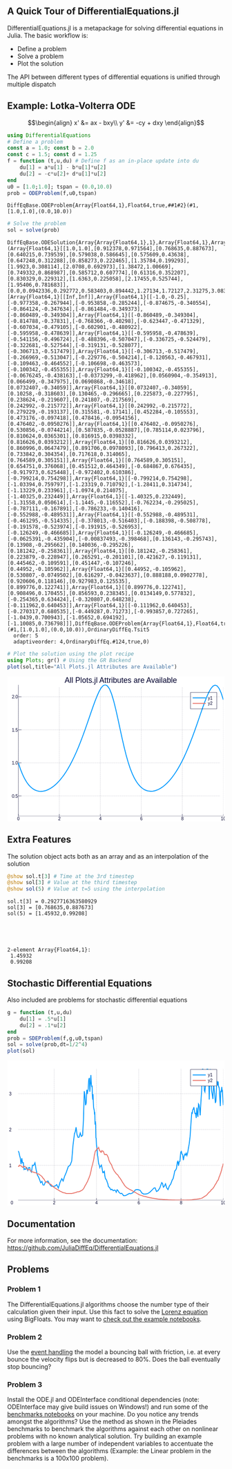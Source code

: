 
## A Quick Tour of DifferentialEquations.jl

DifferentialEquations.jl is a metapackage for solving differential equations in Julia. The basic workflow is:

- Define a problem
- Solve a problem
- Plot the solution

The API between different types of differential equations is unified through multiple dispatch

## Example: Lotka-Volterra ODE

$$\begin{align}
x' &= ax - bxy\\
y' &= -cy + dxy
\end{align}$$


```julia
using DifferentialEquations
# Define a problem
const a = 1.0; const b = 2.0
const c = 1.5; const d = 1.25
f = function (t,u,du) # Define f as an in-place update into du
    du[1] = a*u[1] - b*u[1]*u[2]
    du[2] = -c*u[2]+ d*u[1]*u[2]
end
u0 = [1.0;1.0]; tspan = (0.0,10.0)
prob = ODEProblem(f,u0,tspan)
```




    DiffEqBase.ODEProblem{Array{Float64,1},Float64,true,##1#2}(#1,[1.0,1.0],(0.0,10.0))




```julia
# Solve the problem
sol = solve(prob)
```




    DiffEqBase.ODESolution{Array{Array{Float64,1},1},Array{Float64,1},Array{Array{Array{Float64,1},1},1},DiffEqBase.ODEProblem{Array{Float64,1},Float64,true,##1#2},OrdinaryDiffEq.Tsit5}(Array{Float64,1}[[1.0,1.0],[0.912378,0.971564],[0.768635,0.887673],[0.640215,0.739539],[0.579038,0.586645],[0.575609,0.43638],[0.647248,0.312288],[0.858273,0.222465],[1.35784,0.199293],[1.9923,0.308114],[2.0708,0.692973],[1.38472,1.00669],[0.749332,0.868987],[0.585712,0.607774],[0.61316,0.352207],[0.830329,0.229312],[1.6363,0.225058],[2.17455,0.525744],[1.95406,0.781683]],[0.0,0.0942336,0.292772,0.583403,0.894442,1.27134,1.72127,2.31275,3.08354,3.81497,4.51466,5.0524,5.69616,6.21559,6.92158,7.61688,8.7721,9.6451,10.0],Array{Array{Float64,1},1}[Array{Float64,1}[[Inf,Inf]],Array{Float64,1}[[-1.0,-0.25],[-0.977358,-0.267944],[-0.953858,-0.285244],[-0.874675,-0.340554],[-0.864124,-0.347634],[-0.861484,-0.349373],[-0.860489,-0.349304]],Array{Float64,1}[[-0.860489,-0.349304],[-0.814788,-0.37831],[-0.768366,-0.40298],[-0.623447,-0.471329],[-0.607034,-0.479105],[-0.602901,-0.480922],[-0.595958,-0.478639]],Array{Float64,1}[[-0.595958,-0.478639],[-0.541156,-0.496724],[-0.488396,-0.507047],[-0.336725,-0.524479],[-0.322681,-0.527544],[-0.319131,-0.528077],[-0.306713,-0.517479]],Array{Float64,1}[[-0.306713,-0.517479],[-0.266969,-0.513047],[-0.229776,-0.504214],[-0.120563,-0.467931],[-0.109463,-0.464552],[-0.106698,-0.463573],[-0.100342,-0.455355]],Array{Float64,1}[[-0.100342,-0.455355],[-0.0676245,-0.438163],[-0.0373299,-0.418962],[0.0560904,-0.354913],[0.066499,-0.347975],[0.0690868,-0.34618],[0.0732407,-0.34059]],Array{Float64,1}[[0.0732407,-0.34059],[0.10258,-0.318603],[0.130465,-0.296665],[0.225873,-0.227795],[0.238624,-0.219607],[0.241807,-0.217569],[0.242992,-0.215772]],Array{Float64,1}[[0.242992,-0.215772],[0.279229,-0.193137],[0.315581,-0.17141],[0.452284,-0.105553],[0.473176,-0.097418],[0.478416,-0.0954156],[0.476402,-0.0950276]],Array{Float64,1}[[0.476402,-0.0950276],[0.530856,-0.0744214],[0.587835,-0.0528887],[0.785114,0.023796],[0.810624,0.0365301],[0.816915,0.0398332],[0.816626,0.0393212]],Array{Float64,1}[[0.816626,0.0393212],[0.860996,0.0647479],[0.891706,0.0978093],[0.796413,0.267322],[0.733842,0.304354],[0.717618,0.314065],[0.764589,0.305151]],Array{Float64,1}[[0.764589,0.305151],[0.654751,0.376068],[0.451512,0.464349],[-0.684867,0.676435],[-0.917973,0.625448],[-0.972402,0.610386],[-0.799214,0.754298]],Array{Float64,1}[[-0.799214,0.754298],[-1.03394,0.759797],[-1.23319,0.710792],[-1.28411,0.314734],[-1.13229,0.233961],[-1.0974,0.214075],[-1.40325,0.232449]],Array{Float64,1}[[-1.40325,0.232449],[-1.31558,0.050614],[-1.1445,-0.116552],[-0.762234,-0.295025],[-0.787111,-0.167891],[-0.786233,-0.140416],[-0.552988,-0.489531]],Array{Float64,1}[[-0.552988,-0.489531],[-0.461295,-0.514335],[-0.378013,-0.516403],[-0.188398,-0.508778],[-0.191578,-0.523974],[-0.191915,-0.526953],[-0.126249,-0.466685]],Array{Float64,1}[[-0.126249,-0.466685],[-0.0625391,-0.435904],[-0.00837493,-0.398468],[0.136143,-0.295743],[0.13908,-0.295662],[0.140036,-0.295226],[0.181242,-0.258361]],Array{Float64,1}[[0.181242,-0.258361],[0.223879,-0.228947],[0.265291,-0.201101],[0.421627,-0.119131],[0.445462,-0.109591],[0.451447,-0.107246],[0.44952,-0.105962]],Array{Float64,1}[[0.44952,-0.105962],[0.530807,-0.0749502],[0.616297,-0.0423637],[0.888188,0.0902778],[0.920606,0.118146],[0.927983,0.125535],[0.899776,0.122741]],Array{Float64,1}[[0.899776,0.122741],[0.908496,0.170455],[0.856593,0.238345],[0.0134149,0.577832],[-0.254365,0.634424],[-0.320807,0.648238],[-0.111962,0.640453]],Array{Float64,1}[[-0.111962,0.640453],[-0.270317,0.680535],[-0.449287,0.71273],[-0.993857,0.727265],[-1.0439,0.700943],[-1.05652,0.694192],[-1.10085,0.736798]]],DiffEqBase.ODEProblem{Array{Float64,1},Float64,true,##1#2}(#1,[1.0,1.0],(0.0,10.0)),OrdinaryDiffEq.Tsit5
      order: 5
      adaptiveorder: 4,OrdinaryDiffEq.#124,true,0)




```julia
# Plot the solution using the plot recipe
using Plots; gr() # Using the GR Backend
plot(sol,title="All Plots.jl Attributes are Available")
```




<?xml version="1.0" encoding="utf-8"?>
<svg xmlns="http://www.w3.org/2000/svg" xmlns:xlink="http://www.w3.org/1999/xlink" width="600" height="400" viewBox="0 0 600 400">
<defs>
  <clipPath id="clip00">
    <rect x="0" y="0" width="600" height="400"/>
  </clipPath>
</defs>
<polygon clip-path="url(#clip00)" points="
0,400 600,400 600,0 0,0 
  " fill="#ffffff" fill-opacity="1"/>
<defs>
  <clipPath id="clip01">
    <rect x="120" y="0" width="421" height="400"/>
  </clipPath>
</defs>
<polygon clip-path="url(#clip00)" points="
30.6037,384.952 596.063,384.952 596.063,23.3815 30.6037,23.3815 
  " fill="#ffffff" fill-opacity="1"/>
<defs>
  <clipPath id="clip02">
    <rect x="30" y="23" width="566" height="362"/>
  </clipPath>
</defs>
<polyline clip-path="url(#clip02)" style="stroke:#00002d; stroke-width:0.8; stroke-opacity:0.5; fill:none" stroke-dasharray="1, 2" points="
  30.6037,379.528 30.6037,28.805 
  "/>
<polyline clip-path="url(#clip02)" style="stroke:#00002d; stroke-width:0.8; stroke-opacity:0.5; fill:none" stroke-dasharray="1, 2" points="
  143.696,379.528 143.696,28.805 
  "/>
<polyline clip-path="url(#clip02)" style="stroke:#00002d; stroke-width:0.8; stroke-opacity:0.5; fill:none" stroke-dasharray="1, 2" points="
  256.787,379.528 256.787,28.805 
  "/>
<polyline clip-path="url(#clip02)" style="stroke:#00002d; stroke-width:0.8; stroke-opacity:0.5; fill:none" stroke-dasharray="1, 2" points="
  369.879,379.528 369.879,28.805 
  "/>
<polyline clip-path="url(#clip02)" style="stroke:#00002d; stroke-width:0.8; stroke-opacity:0.5; fill:none" stroke-dasharray="1, 2" points="
  482.971,379.528 482.971,28.805 
  "/>
<polyline clip-path="url(#clip02)" style="stroke:#00002d; stroke-width:0.8; stroke-opacity:0.5; fill:none" stroke-dasharray="1, 2" points="
  596.063,379.528 596.063,28.805 
  "/>
<polyline clip-path="url(#clip02)" style="stroke:#00002d; stroke-width:0.8; stroke-opacity:0.5; fill:none" stroke-dasharray="1, 2" points="
  39.0856,329.504 587.581,329.504 
  "/>
<polyline clip-path="url(#clip02)" style="stroke:#00002d; stroke-width:0.8; stroke-opacity:0.5; fill:none" stroke-dasharray="1, 2" points="
  39.0856,238.421 587.581,238.421 
  "/>
<polyline clip-path="url(#clip02)" style="stroke:#00002d; stroke-width:0.8; stroke-opacity:0.5; fill:none" stroke-dasharray="1, 2" points="
  39.0856,147.339 587.581,147.339 
  "/>
<polyline clip-path="url(#clip02)" style="stroke:#00002d; stroke-width:0.8; stroke-opacity:0.5; fill:none" stroke-dasharray="1, 2" points="
  39.0856,56.2558 587.581,56.2558 
  "/>
<polyline clip-path="url(#clip02)" style="stroke:#00002d; stroke-width:0.8; stroke-opacity:1; fill:none" points="
  30.6037,384.952 596.063,384.952 
  "/>
<polyline clip-path="url(#clip02)" style="stroke:#00002d; stroke-width:0.8; stroke-opacity:1; fill:none" points="
  30.6037,384.952 30.6037,379.528 
  "/>
<polyline clip-path="url(#clip02)" style="stroke:#00002d; stroke-width:0.8; stroke-opacity:1; fill:none" points="
  143.696,384.952 143.696,379.528 
  "/>
<polyline clip-path="url(#clip02)" style="stroke:#00002d; stroke-width:0.8; stroke-opacity:1; fill:none" points="
  256.787,384.952 256.787,379.528 
  "/>
<polyline clip-path="url(#clip02)" style="stroke:#00002d; stroke-width:0.8; stroke-opacity:1; fill:none" points="
  369.879,384.952 369.879,379.528 
  "/>
<polyline clip-path="url(#clip02)" style="stroke:#00002d; stroke-width:0.8; stroke-opacity:1; fill:none" points="
  482.971,384.952 482.971,379.528 
  "/>
<polyline clip-path="url(#clip02)" style="stroke:#00002d; stroke-width:0.8; stroke-opacity:1; fill:none" points="
  596.063,384.952 596.063,379.528 
  "/>
<polyline clip-path="url(#clip02)" style="stroke:#00002d; stroke-width:0.8; stroke-opacity:1; fill:none" points="
  30.6037,384.952 30.6037,23.3815 
  "/>
<polyline clip-path="url(#clip02)" style="stroke:#00002d; stroke-width:0.8; stroke-opacity:1; fill:none" points="
  30.6037,329.504 39.0856,329.504 
  "/>
<polyline clip-path="url(#clip02)" style="stroke:#00002d; stroke-width:0.8; stroke-opacity:1; fill:none" points="
  30.6037,238.421 39.0856,238.421 
  "/>
<polyline clip-path="url(#clip02)" style="stroke:#00002d; stroke-width:0.8; stroke-opacity:1; fill:none" points="
  30.6037,147.339 39.0856,147.339 
  "/>
<polyline clip-path="url(#clip02)" style="stroke:#00002d; stroke-width:0.8; stroke-opacity:1; fill:none" points="
  30.6037,56.2558 39.0856,56.2558 
  "/>
<g clip-path="url(#clip00)">
<text style="fill:#00002d; fill-opacity:1; font-family:Arial,Helvetica Neue,Helvetica,sans-serif; font-size:12; text-anchor:middle;" transform="rotate(0, 30.6037, 396.952)" x="30.6037" y="396.952">0</text>
</g>
<g clip-path="url(#clip00)">
<text style="fill:#00002d; fill-opacity:1; font-family:Arial,Helvetica Neue,Helvetica,sans-serif; font-size:12; text-anchor:middle;" transform="rotate(0, 143.696, 396.952)" x="143.696" y="396.952">2</text>
</g>
<g clip-path="url(#clip00)">
<text style="fill:#00002d; fill-opacity:1; font-family:Arial,Helvetica Neue,Helvetica,sans-serif; font-size:12; text-anchor:middle;" transform="rotate(0, 256.787, 396.952)" x="256.787" y="396.952">4</text>
</g>
<g clip-path="url(#clip00)">
<text style="fill:#00002d; fill-opacity:1; font-family:Arial,Helvetica Neue,Helvetica,sans-serif; font-size:12; text-anchor:middle;" transform="rotate(0, 369.879, 396.952)" x="369.879" y="396.952">6</text>
</g>
<g clip-path="url(#clip00)">
<text style="fill:#00002d; fill-opacity:1; font-family:Arial,Helvetica Neue,Helvetica,sans-serif; font-size:12; text-anchor:middle;" transform="rotate(0, 482.971, 396.952)" x="482.971" y="396.952">8</text>
</g>
<g clip-path="url(#clip00)">
<text style="fill:#00002d; fill-opacity:1; font-family:Arial,Helvetica Neue,Helvetica,sans-serif; font-size:12; text-anchor:middle;" transform="rotate(0, 596.063, 396.952)" x="596.063" y="396.952">10</text>
</g>
<g clip-path="url(#clip00)">
<text style="fill:#00002d; fill-opacity:1; font-family:Arial,Helvetica Neue,Helvetica,sans-serif; font-size:12; text-anchor:end;" transform="rotate(0, 29.4037, 334.004)" x="29.4037" y="334.004">0.5</text>
</g>
<g clip-path="url(#clip00)">
<text style="fill:#00002d; fill-opacity:1; font-family:Arial,Helvetica Neue,Helvetica,sans-serif; font-size:12; text-anchor:end;" transform="rotate(0, 29.4037, 242.921)" x="29.4037" y="242.921">1.0</text>
</g>
<g clip-path="url(#clip00)">
<text style="fill:#00002d; fill-opacity:1; font-family:Arial,Helvetica Neue,Helvetica,sans-serif; font-size:12; text-anchor:end;" transform="rotate(0, 29.4037, 151.839)" x="29.4037" y="151.839">1.5</text>
</g>
<g clip-path="url(#clip00)">
<text style="fill:#00002d; fill-opacity:1; font-family:Arial,Helvetica Neue,Helvetica,sans-serif; font-size:12; text-anchor:end;" transform="rotate(0, 29.4037, 60.7558)" x="29.4037" y="60.7558">2.0</text>
</g>
<g clip-path="url(#clip00)">
<text style="fill:#00002d; fill-opacity:1; font-family:Arial,Helvetica Neue,Helvetica,sans-serif; font-size:21; text-anchor:middle;" transform="rotate(0, 313.333, 18)" x="313.333" y="18">All Plots.jl Attributes are Available</text>
</g>
<polyline clip-path="url(#clip02)" style="stroke:#0099ff; stroke-width:2.4; stroke-opacity:1; fill:none" points="
  30.6037,238.421 36.3154,255.439 42.0271,269.785 47.7388,281.67 53.4505,291.357 59.1622,299.114 64.8739,305.19 70.5856,309.805 76.2974,313.145 82.0091,315.363 
  87.7208,316.583 93.4325,316.901 99.1442,316.391 104.856,315.11 110.568,313.096 116.279,310.374 121.991,306.961 127.703,302.861 133.414,298.073 139.126,292.587 
  144.838,286.388 150.55,279.458 156.261,271.778 161.973,263.325 167.685,254.079 173.396,244.015 179.108,233.109 184.82,221.349 190.532,208.739 196.243,195.297 
  201.955,181.052 207.667,166.054 213.378,150.406 219.09,134.212 224.802,117.655 230.514,101.003 236.225,84.6096 241.937,68.9143 247.649,54.4359 253.36,41.7277 
  259.072,31.7397 264.784,25.3815 270.496,23.3815 276.207,26.2869 281.919,34.4642 287.631,48.0945 293.342,66.8182 299.054,89.4892 304.766,114.812 310.477,141.416 
  316.189,167.854 321.901,192.862 327.613,215.734 333.324,235.981 339.036,253.372 344.748,267.934 350.459,279.955 356.171,289.887 361.883,297.882 367.595,304.172 
  373.306,308.98 379.018,312.492 384.73,314.859 390.441,316.216 396.153,316.656 401.865,316.257 407.577,315.079 413.288,313.164 419,310.541 424.712,307.224 
  430.423,303.22 436.135,298.527 441.847,293.136 447.559,287.035 453.27,280.207 458.982,272.632 464.694,264.298 470.405,255.204 476.117,245.293 481.829,234.527 
  487.54,222.885 493.252,210.371 498.964,197.01 504.676,182.85 510.387,167.958 516.099,152.427 521.811,136.369 527.522,119.919 533.234,103.264 538.946,86.7993 
  544.658,71.0225 550.369,56.4904 556.081,43.821 561.793,33.6926 567.504,26.8443 573.216,24.0756 578.928,26.207 584.64,33.7032 590.351,46.6392 596.063,64.6238 
  
  "/>
<polyline clip-path="url(#clip02)" style="stroke:#e9746a; stroke-width:2.4; stroke-opacity:1; fill:none" points="
  30.6037,238.421 36.3154,244.036 42.0271,251.326 47.7388,259.782 53.4505,268.95 59.1622,278.455 64.8739,288 70.5856,297.36 76.2974,306.373 82.0091,314.93 
  87.7208,322.961 93.4325,330.43 99.1442,337.322 104.856,343.638 110.568,349.394 116.279,354.612 121.991,359.317 127.703,363.537 133.414,367.303 139.126,370.643 
  144.838,373.584 150.55,376.15 156.261,378.363 161.973,380.241 167.685,381.796 173.396,383.041 179.108,383.983 184.82,384.62 190.532,384.948 196.243,384.952 
  201.955,384.61 207.667,383.895 213.378,382.762 219.09,381.161 224.802,379.026 230.514,376.27 236.225,372.788 241.937,368.455 247.649,363.128 253.36,356.654 
  259.072,348.844 264.784,339.593 270.496,328.913 276.207,316.926 281.919,303.872 287.631,290.106 293.342,276.291 299.054,263.351 304.766,252.105 310.477,243.233 
  316.189,237.283 321.901,234.508 327.613,234.743 333.324,237.726 339.036,243.08 344.748,250.304 350.459,258.78 356.171,267.86 361.883,277.301 367.595,286.822 
  373.306,296.184 379.018,305.218 384.73,313.815 390.441,321.899 396.153,329.431 401.865,336.392 407.577,342.777 413.288,348.595 419,353.87 424.712,358.635 
  430.423,362.914 436.135,366.736 441.847,370.13 447.559,373.122 453.27,375.736 458.982,377.993 464.694,379.909 470.405,381.492 476.117,382.761 481.829,383.73 
  487.54,384.404 493.252,384.777 498.964,384.835 504.676,384.553 510.387,383.899 516.099,382.829 521.811,381.293 527.522,379.23 533.234,376.583 538.946,373.216 
  544.658,368.973 550.369,363.716 556.081,357.323 561.793,349.69 567.504,340.731 573.216,330.375 578.928,318.595 584.64,305.642 590.351,291.963 596.063,278.191 
  
  "/>
<polygon clip-path="url(#clip00)" points="
505.547,89.6215 578.063,89.6215 578.063,44.2615 505.547,44.2615 
  " fill="#ffffff" fill-opacity="1"/>
<polyline clip-path="url(#clip00)" style="stroke:#00002d; stroke-width:0.8; stroke-opacity:1; fill:none" points="
  505.547,89.6215 578.063,89.6215 578.063,44.2615 505.547,44.2615 505.547,89.6215 
  "/>
<polyline clip-path="url(#clip00)" style="stroke:#0099ff; stroke-width:2.4; stroke-opacity:1; fill:none" points="
  511.547,59.3815 547.547,59.3815 
  "/>
<g clip-path="url(#clip00)">
<text style="fill:#00002d; fill-opacity:1; font-family:Arial,Helvetica Neue,Helvetica,sans-serif; font-size:12; text-anchor:start;" transform="rotate(0, 553.547, 63.8815)" x="553.547" y="63.8815">y1</text>
</g>
<polyline clip-path="url(#clip00)" style="stroke:#e9746a; stroke-width:2.4; stroke-opacity:1; fill:none" points="
  511.547,74.5015 547.547,74.5015 
  "/>
<g clip-path="url(#clip00)">
<text style="fill:#00002d; fill-opacity:1; font-family:Arial,Helvetica Neue,Helvetica,sans-serif; font-size:12; text-anchor:start;" transform="rotate(0, 553.547, 79.0015)" x="553.547" y="79.0015">y2</text>
</g>
</svg>




## Extra Features

The solution object acts both as an array and as an interpolation of the solution


```julia
@show sol.t[3] # Time at the 3rd timestep
@show sol[3] # Value at the third timestep
@show sol(5) # Value at t=5 using the interpolation 
```

    sol.t[3] = 0.2927716363580929
    sol[3] = [0.768635,0.887673]
    sol(5) = [1.45932,0.99208]





    2-element Array{Float64,1}:
     1.45932
     0.99208



## Stochastic Differential Equations

Also included are problems for stochastic differential equations


```julia
g = function (t,u,du)
    du[1] = .5*u[1] 
    du[2] = .1*u[2]
end
prob = SDEProblem(f,g,u0,tspan)
sol = solve(prob,dt=1/2^4)
plot(sol)
```




<?xml version="1.0" encoding="utf-8"?>
<svg xmlns="http://www.w3.org/2000/svg" xmlns:xlink="http://www.w3.org/1999/xlink" width="600" height="400" viewBox="0 0 600 400">
<defs>
  <clipPath id="clip00">
    <rect x="0" y="0" width="600" height="400"/>
  </clipPath>
</defs>
<polygon clip-path="url(#clip00)" points="
0,400 600,400 600,0 0,0 
  " fill="#ffffff" fill-opacity="1"/>
<defs>
  <clipPath id="clip01">
    <rect x="120" y="0" width="421" height="400"/>
  </clipPath>
</defs>
<polygon clip-path="url(#clip00)" points="
12.8259,384.952 596.063,384.952 596.063,3.93701 12.8259,3.93701 
  " fill="#ffffff" fill-opacity="1"/>
<defs>
  <clipPath id="clip02">
    <rect x="12" y="3" width="584" height="382"/>
  </clipPath>
</defs>
<polyline clip-path="url(#clip02)" style="stroke:#00002d; stroke-width:0.8; stroke-opacity:0.5; fill:none" stroke-dasharray="1, 2" points="
  12.8259,379.237 12.8259,9.65223 
  "/>
<polyline clip-path="url(#clip02)" style="stroke:#00002d; stroke-width:0.8; stroke-opacity:0.5; fill:none" stroke-dasharray="1, 2" points="
  129.473,379.237 129.473,9.65223 
  "/>
<polyline clip-path="url(#clip02)" style="stroke:#00002d; stroke-width:0.8; stroke-opacity:0.5; fill:none" stroke-dasharray="1, 2" points="
  246.121,379.237 246.121,9.65223 
  "/>
<polyline clip-path="url(#clip02)" style="stroke:#00002d; stroke-width:0.8; stroke-opacity:0.5; fill:none" stroke-dasharray="1, 2" points="
  362.768,379.237 362.768,9.65223 
  "/>
<polyline clip-path="url(#clip02)" style="stroke:#00002d; stroke-width:0.8; stroke-opacity:0.5; fill:none" stroke-dasharray="1, 2" points="
  479.416,379.237 479.416,9.65223 
  "/>
<polyline clip-path="url(#clip02)" style="stroke:#00002d; stroke-width:0.8; stroke-opacity:0.5; fill:none" stroke-dasharray="1, 2" points="
  596.063,379.237 596.063,9.65223 
  "/>
<polyline clip-path="url(#clip02)" style="stroke:#00002d; stroke-width:0.8; stroke-opacity:0.5; fill:none" stroke-dasharray="1, 2" points="
  21.5745,289.031 587.314,289.031 
  "/>
<polyline clip-path="url(#clip02)" style="stroke:#00002d; stroke-width:0.8; stroke-opacity:0.5; fill:none" stroke-dasharray="1, 2" points="
  21.5745,190.307 587.314,190.307 
  "/>
<polyline clip-path="url(#clip02)" style="stroke:#00002d; stroke-width:0.8; stroke-opacity:0.5; fill:none" stroke-dasharray="1, 2" points="
  21.5745,91.5819 587.314,91.5819 
  "/>
<polyline clip-path="url(#clip02)" style="stroke:#00002d; stroke-width:0.8; stroke-opacity:1; fill:none" points="
  12.8259,384.952 596.063,384.952 
  "/>
<polyline clip-path="url(#clip02)" style="stroke:#00002d; stroke-width:0.8; stroke-opacity:1; fill:none" points="
  12.8259,384.952 12.8259,379.237 
  "/>
<polyline clip-path="url(#clip02)" style="stroke:#00002d; stroke-width:0.8; stroke-opacity:1; fill:none" points="
  129.473,384.952 129.473,379.237 
  "/>
<polyline clip-path="url(#clip02)" style="stroke:#00002d; stroke-width:0.8; stroke-opacity:1; fill:none" points="
  246.121,384.952 246.121,379.237 
  "/>
<polyline clip-path="url(#clip02)" style="stroke:#00002d; stroke-width:0.8; stroke-opacity:1; fill:none" points="
  362.768,384.952 362.768,379.237 
  "/>
<polyline clip-path="url(#clip02)" style="stroke:#00002d; stroke-width:0.8; stroke-opacity:1; fill:none" points="
  479.416,384.952 479.416,379.237 
  "/>
<polyline clip-path="url(#clip02)" style="stroke:#00002d; stroke-width:0.8; stroke-opacity:1; fill:none" points="
  596.063,384.952 596.063,379.237 
  "/>
<polyline clip-path="url(#clip02)" style="stroke:#00002d; stroke-width:0.8; stroke-opacity:1; fill:none" points="
  12.8259,384.952 12.8259,3.93701 
  "/>
<polyline clip-path="url(#clip02)" style="stroke:#00002d; stroke-width:0.8; stroke-opacity:1; fill:none" points="
  12.8259,289.031 21.5745,289.031 
  "/>
<polyline clip-path="url(#clip02)" style="stroke:#00002d; stroke-width:0.8; stroke-opacity:1; fill:none" points="
  12.8259,190.307 21.5745,190.307 
  "/>
<polyline clip-path="url(#clip02)" style="stroke:#00002d; stroke-width:0.8; stroke-opacity:1; fill:none" points="
  12.8259,91.5819 21.5745,91.5819 
  "/>
<g clip-path="url(#clip00)">
<text style="fill:#00002d; fill-opacity:1; font-family:Arial,Helvetica Neue,Helvetica,sans-serif; font-size:12; text-anchor:middle;" transform="rotate(0, 12.8259, 396.952)" x="12.8259" y="396.952">0</text>
</g>
<g clip-path="url(#clip00)">
<text style="fill:#00002d; fill-opacity:1; font-family:Arial,Helvetica Neue,Helvetica,sans-serif; font-size:12; text-anchor:middle;" transform="rotate(0, 129.473, 396.952)" x="129.473" y="396.952">2</text>
</g>
<g clip-path="url(#clip00)">
<text style="fill:#00002d; fill-opacity:1; font-family:Arial,Helvetica Neue,Helvetica,sans-serif; font-size:12; text-anchor:middle;" transform="rotate(0, 246.121, 396.952)" x="246.121" y="396.952">4</text>
</g>
<g clip-path="url(#clip00)">
<text style="fill:#00002d; fill-opacity:1; font-family:Arial,Helvetica Neue,Helvetica,sans-serif; font-size:12; text-anchor:middle;" transform="rotate(0, 362.768, 396.952)" x="362.768" y="396.952">6</text>
</g>
<g clip-path="url(#clip00)">
<text style="fill:#00002d; fill-opacity:1; font-family:Arial,Helvetica Neue,Helvetica,sans-serif; font-size:12; text-anchor:middle;" transform="rotate(0, 479.416, 396.952)" x="479.416" y="396.952">8</text>
</g>
<g clip-path="url(#clip00)">
<text style="fill:#00002d; fill-opacity:1; font-family:Arial,Helvetica Neue,Helvetica,sans-serif; font-size:12; text-anchor:middle;" transform="rotate(0, 596.063, 396.952)" x="596.063" y="396.952">10</text>
</g>
<g clip-path="url(#clip00)">
<text style="fill:#00002d; fill-opacity:1; font-family:Arial,Helvetica Neue,Helvetica,sans-serif; font-size:12; text-anchor:end;" transform="rotate(0, 11.6259, 293.531)" x="11.6259" y="293.531">1</text>
</g>
<g clip-path="url(#clip00)">
<text style="fill:#00002d; fill-opacity:1; font-family:Arial,Helvetica Neue,Helvetica,sans-serif; font-size:12; text-anchor:end;" transform="rotate(0, 11.6259, 194.807)" x="11.6259" y="194.807">2</text>
</g>
<g clip-path="url(#clip00)">
<text style="fill:#00002d; fill-opacity:1; font-family:Arial,Helvetica Neue,Helvetica,sans-serif; font-size:12; text-anchor:end;" transform="rotate(0, 11.6259, 96.0819)" x="11.6259" y="96.0819">3</text>
</g>
<polyline clip-path="url(#clip02)" style="stroke:#0099ff; stroke-width:2.4; stroke-opacity:1; fill:none" points="
  12.8259,289.031 15.2547,285.555 17.9871,271.091 20.0577,260.652 21.8599,277.598 23.8873,276.197 26.1682,235.378 28.1848,249.724 30.4533,250.291 32.1303,253.122 
  34.0168,261.697 36.1392,269.51 38.044,285.834 40.1868,269.612 42.1195,282.241 44.2937,281.669 46.2451,300.574 48.4403,298.743 50.91,300.12 53.6884,295.263 
  56.4183,302.982 59.2495,294.903 61.8767,295.151 64.1527,304.205 66.7132,307.607 69.5937,288.551 72.8344,289.6 76.4801,281.999 79.5703,300.917 83.0469,315.528 
  86.4277,321.448 89.1579,327.97 92.2294,337.077 95.6849,333.13 98.5458,343.083 101.764,343.478 105.04,335.322 108.491,334.327 112.374,332.281 116.742,340.609 
  120.753,345.988 124.122,347.122 127.912,346.95 132.137,345.824 136.419,342.207 140.955,351.626 145.663,335.921 150.479,325.607 154.187,332.243 158.358,318.791 
  163.051,307.873 168.33,292.482 173.472,288.511 177.825,277.087 181.446,233.112 185.487,201.551 187.549,196.83 189.869,184.046 192.478,204.104 195.119,211.782 
  198.089,211.729 201.431,199.914 204.455,209.113 207.857,206.233 210.176,164.611 212.424,84.7984 214.076,94.2217 215.935,123.453 217.744,117.977 219.388,80.8382 
  220.816,92.4258 222.297,82.6831 223.447,79.174 224.658,55.1382 225.64,49.7975 226.706,49.3293 227.812,86.1547 228.919,68.7543 229.826,60.5119 230.647,40.3618 
  231.504,56.8479 232.43,67.7768 233.247,73.2855 234.064,69.5125 234.85,97.7165 235.735,108.025 236.618,92.9323 237.325,109.989 238.121,128.315 239.015,134.217 
  239.908,136.441 240.7,146.284 241.538,145.118 242.255,176.759 243.063,167.665 243.872,177.717 244.529,213.147 245.269,214.114 246.101,232.541 247.037,238.364 
  248.029,245.016 248.981,261.32 250.026,265.905 250.967,275.407 251.989,283.544 253.067,286.753 254.153,289.141 255.373,295.377 256.746,291.918 258.291,290.997 
  259.692,288.392 260.834,293.531 262.12,300.166 263.34,308.53 264.714,306.683 266.259,308.874 267.997,305.739 268.95,316.433 270.023,321.732 271.23,326.576 
  272.588,327.372 274.115,330.163 275.834,335.576 277.554,340.18 278.924,347.024 280.466,349.022 282.201,350.295 284.026,353.627 285.985,356.464 288.042,354.732 
  289.697,355.991 291.558,358.201 293.653,358.768 295.984,356.945 298.358,358.202 300.662,363.084 303.022,356.296 305.546,358.556 307.956,363.093 310.493,365.449 
  312.963,367.108 315.522,366.061 318.072,368.594 320.808,372.54 323.344,372.576 326.197,372.22 329.406,370.562 332.866,368.743 336.759,366.537 340.798,367.327 
  345.086,365.262 349.212,362.044 353.715,356.335 358.288,355.707 362.955,356.48 366.83,358.043 371.189,365.136 376.092,368.054 381.317,368.09 387.195,366.99 
  393.808,362.608 400.49,356.148 404.518,351.691 407.894,351.007 411.691,361.048 415.963,358.758 420.769,351.505 426.175,336.53 428.337,338.953 430.768,349.346 
  433.504,346.417 436.581,340.021 440.043,351.648 443.459,355.916 447.011,346.171 451.006,340.598 455.501,328.401 457.495,325.927 459.739,316.381 462.263,304.037 
  464.374,302.433 466.749,297.485 469.42,279.27 470.846,277.57 472.451,290.391 474.255,279.477 476.286,277.69 478.57,252.729 480.204,250.602 482.043,257.684 
  484.063,259.928 485.786,274.853 487.724,264.456 489.904,258.149 491.635,260.679 493.582,255.459 495.524,262.065 497.709,254.302 499.667,242.582 501.87,230.321 
  504.348,210.033 506.675,174.754 509.134,142.423 510.295,147.299 511.601,136.123 513.07,134.545 514.722,128.818 516.135,136.686 517.725,146.258 519.513,145.475 
  521.254,158.531 523.12,129.831 524.444,147.545 525.933,155.552 527.609,119.773 529.009,122.046 530.585,133.074 532.271,151.25 534.164,115.142 536.262,83.037 
  538.591,22.2008 539.639,20.056 540.817,43.2506 542.143,36.3693 543.635,82.7513 545.313,86.555 547.201,65.6558 549.139,50.4502 550.865,23.6953 552.549,3.93701 
  553.932,46.5469 555.488,42.2913 557.239,107.597 559.208,35.3222 560.519,23.9705 561.994,56.5233 563.654,83.0762 565.503,93.7552 567.374,106.262 569.397,58.9519 
  570.784,78.1817 572.345,94.9546 574.101,117.278 575.575,112.53 577.234,72.5824 578.282,56.5011 579.461,62.1492 580.575,69.12 581.704,57.9092 582.974,72.8398 
  584.21,73.1061 585.285,82.0893 586.494,105.983 587.8,125.667 588.951,85.4489 589.869,86.3378 590.877,81.9909 591.831,73.0068 592.685,84.1248 593.56,83.4192 
  594.395,99.3926 595.335,114.063 596.063,123.35 
  "/>
<polyline clip-path="url(#clip02)" style="stroke:#e9746a; stroke-width:2.4; stroke-opacity:1; fill:none" points="
  12.8259,289.031 15.2547,289.306 17.9871,289.809 20.0577,289.06 21.8599,290.918 23.8873,292.236 26.1682,292.322 28.1848,292.45 30.4533,291.401 32.1303,291.967 
  34.0168,288.463 36.1392,290.045 38.044,290.429 40.1868,292.412 42.1195,294.572 44.2937,292.211 46.2451,292.652 48.4403,291.627 50.91,294.397 53.6884,298.009 
  56.4183,301.128 59.2495,301.356 61.8767,299.898 64.1527,302.378 66.7132,306.726 69.5937,306.95 72.8344,307.991 76.4801,309.305 79.5703,309.651 83.0469,312.696 
  86.4277,312.53 89.1579,314.95 92.2294,316.947 95.6849,319.737 98.5458,324.118 101.764,327.467 105.04,333.819 108.491,335.146 112.374,336.993 116.742,339.713 
  120.753,341.734 124.122,345.189 127.912,348.952 132.137,351.621 136.419,354.631 140.955,357.011 145.663,360.315 150.479,362.34 154.187,364.263 158.358,364.833 
  163.051,366.587 168.33,366.774 173.472,366.545 177.825,366.776 181.446,365.689 185.487,364.985 187.549,363.95 189.869,363.79 192.478,362.237 195.119,361.991 
  198.089,361.591 201.431,360.1 204.455,358.613 207.857,356.538 210.176,353.591 212.424,349.943 214.076,346.456 215.935,343.057 217.744,340.571 219.388,336.844 
  220.816,334.436 222.297,331.061 223.447,328.242 224.658,325.331 225.64,323.297 226.706,319.702 227.812,317.396 228.919,313.861 229.826,309.648 230.647,306.32 
  231.504,302.824 232.43,296.647 233.247,294.031 234.064,290.84 234.85,289.056 235.735,285.047 236.618,280.571 237.325,278.888 238.121,274.834 239.015,270.578 
  239.908,263.897 240.7,259.034 241.538,256.19 242.255,252.731 243.063,249.966 243.872,248.396 244.529,248.355 245.269,248.64 246.101,246.563 247.037,243.308 
  248.029,242.614 248.981,243.084 250.026,242.753 250.967,242.001 251.989,239.914 253.067,243.332 254.153,246.633 255.373,249.483 256.746,249.828 258.291,253.043 
  259.692,252.751 260.834,248.464 262.12,249.591 263.34,249.601 264.714,250.033 266.259,253.38 267.997,258.365 268.95,259.521 270.023,259.286 271.23,259.586 
  272.588,258.578 274.115,259.726 275.834,261.112 277.554,265.551 278.924,267.865 280.466,274.978 282.201,278.836 284.026,282.412 285.985,285.174 288.042,288.125 
  289.697,293.871 291.558,297.758 293.653,301.848 295.984,306.086 298.358,308.508 300.662,312.321 303.022,313.88 305.546,316.392 307.956,320.755 310.493,323.697 
  312.963,327.279 315.522,331.331 318.072,335.92 320.808,339.55 323.344,343.827 326.197,347.244 329.406,350.359 332.866,352.412 336.759,354.964 340.798,356.853 
  345.086,358.932 349.212,362.022 353.715,363.816 358.288,366.672 362.955,369.313 366.83,371.006 371.189,372.479 376.092,374.074 381.317,375.042 387.195,376.826 
  393.808,378.15 400.49,379.453 404.518,379.98 407.894,380.752 411.691,381.272 415.963,381.939 420.769,382.325 426.175,382.866 428.337,382.991 430.768,383.26 
  433.504,383.444 436.581,383.687 440.043,383.684 443.459,383.839 447.011,384.14 451.006,384.188 455.501,384.422 457.495,384.578 459.739,384.541 462.263,384.667 
  464.374,384.703 466.749,384.708 469.42,384.843 470.846,384.896 472.451,384.936 474.255,384.952 476.286,384.855 478.57,384.796 480.204,384.745 482.043,384.698 
  484.063,384.658 485.786,384.673 487.724,384.764 489.904,384.788 491.635,384.786 493.582,384.684 495.524,384.619 497.709,384.631 499.667,384.615 501.87,384.545 
  504.348,384.366 506.675,384.154 509.134,383.911 510.295,383.695 511.601,383.553 513.07,383.343 514.722,383.008 516.135,382.819 517.725,382.671 519.513,382.39 
  521.254,382.301 523.12,382.173 524.444,381.963 525.933,381.864 527.609,381.693 529.009,381.372 530.585,381.002 532.271,380.685 534.164,380.227 536.262,379.594 
  538.591,378.537 539.639,377.983 540.817,377.068 542.143,376.045 543.635,375.099 545.313,374.083 547.201,373.195 549.139,371.786 550.865,370.07 552.549,367.907 
  553.932,366.2 555.488,364.672 557.239,362.82 559.208,361.332 560.519,360.024 561.994,357.834 563.654,355.576 565.503,354.801 567.374,352.548 569.397,349.609 
  570.784,347.673 572.345,344.603 574.101,341.508 575.575,339.67 577.234,336.725 578.282,334.288 579.461,332.173 580.575,330.91 581.704,329.649 582.974,326.446 
  584.21,321.906 585.285,319.492 586.494,316.816 587.8,312.422 588.951,310.134 589.869,306.361 590.877,303.459 591.831,299.637 592.685,295.448 593.56,292.555 
  594.395,290.783 595.335,286.224 596.063,284.1 
  "/>
<polygon clip-path="url(#clip00)" points="
505.547,70.177 578.063,70.177 578.063,24.817 505.547,24.817 
  " fill="#ffffff" fill-opacity="1"/>
<polyline clip-path="url(#clip00)" style="stroke:#00002d; stroke-width:0.8; stroke-opacity:1; fill:none" points="
  505.547,70.177 578.063,70.177 578.063,24.817 505.547,24.817 505.547,70.177 
  "/>
<polyline clip-path="url(#clip00)" style="stroke:#0099ff; stroke-width:2.4; stroke-opacity:1; fill:none" points="
  511.547,39.937 547.547,39.937 
  "/>
<g clip-path="url(#clip00)">
<text style="fill:#00002d; fill-opacity:1; font-family:Arial,Helvetica Neue,Helvetica,sans-serif; font-size:12; text-anchor:start;" transform="rotate(0, 553.547, 44.437)" x="553.547" y="44.437">y1</text>
</g>
<polyline clip-path="url(#clip00)" style="stroke:#e9746a; stroke-width:2.4; stroke-opacity:1; fill:none" points="
  511.547,55.057 547.547,55.057 
  "/>
<g clip-path="url(#clip00)">
<text style="fill:#00002d; fill-opacity:1; font-family:Arial,Helvetica Neue,Helvetica,sans-serif; font-size:12; text-anchor:start;" transform="rotate(0, 553.547, 59.557)" x="553.547" y="59.557">y2</text>
</g>
</svg>




## Documentation

For more information, see the documentation: https://github.com/JuliaDiffEq/DifferentialEquations.jl

## Problems 

### Problem 1

The DifferentialEquations.jl algorithms choose the number type of their calculation given their input. Use this fact to solve the [Lorenz equation](https://en.wikipedia.org/wiki/Lorenz_system) using BigFloats. You may want to [check out the example notebooks](https://github.com/JuliaDiffEq/DifferentialEquations.jl/tree/master/examples).



### Problem 2

Use the [event handling](http://juliadiffeq.github.io/DifferentialEquations.jl/latest/man/callback_functions.html) the model a bouncing ball with friction, i.e. at every bounce the velocity flips but is decreased to 80%. Does the ball eventually stop bouncing?

### Problem 3 

Install the ODE.jl and ODEInterface conditional dependencies (note: ODEInterface may give build issues on Windows!) and run some of the [benchmarks notebooks](https://github.com/JuliaDiffEq/DifferentialEquations.jl/tree/master/benchmarks) on your machine. Do you notice any trends amongst the algorithms? Use the method as shown in the Pleiades benchmarks to benchmark the algorithms against each other on nonlinear problems with no known analytical solution. Try building an example problem with a large number of independent variables to accentuate the differences between the algorithms (Example: the Linear problem in the benchmarks is a 100x100 problem).
